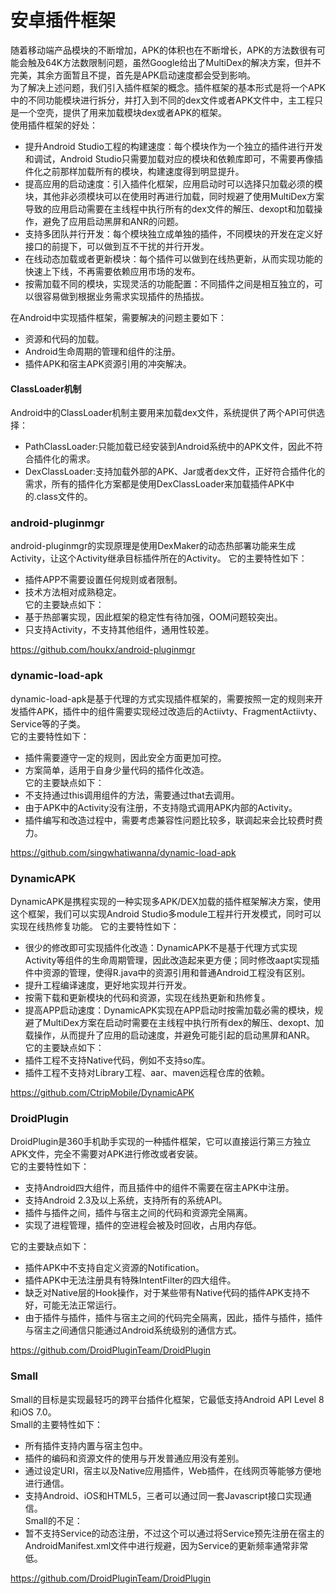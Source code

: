 # 安卓插件框架

   随着移动端产品模块的不断增加，APK的体积也在不断增长，APK的方法数很有可能会触及64K方法数限制问题，虽然Google给出了MultiDex的解决方案，但并不完美，其余方面暂且不提，首先是APK启动速度都会受到影响。  
  为了解决上述问题，我们引入插件框架的概念。插件框架的基本形式是将一个APK中的不同功能模块进行拆分，并打入到不同的dex文件或者APK文件中，主工程只是一个空壳，提供了用来加载模块dex或者APK的框架。   
使用插件框架的好处：
* 提升Android Studio工程的构建速度：每个模块作为一个独立的插件进行开发和调试，Android Studio只需要加载对应的模块和依赖库即可，不需要再像插件化之前那样加载所有的模块，构建速度得到明显提升。
* 提高应用的启动速度：引入插件化框架，应用启动时可以选择只加载必须的模块，其他非必须模块可以在使用时再进行加载，同时规避了使用MultiDex方案导致的应用启动需要在主线程中执行所有的dex文件的解压、dexopt和加载操作，避免了应用启动黑屏和ANR的问题。
* 支持多团队并行开发：每个模块独立成单独的插件，不同模块的开发在定义好接口的前提下，可以做到互不干扰的并行开发。
* 在线动态加载或者更新模块：每个插件可以做到在线热更新，从而实现功能的快速上下线，不再需要依赖应用市场的发布。
* 按需加载不同的模块，实现灵活的功能配置：不同插件之间是相互独立的，可以很容易做到根据业务需求实现插件的热插拔。

在Android中实现插件框架，需要解决的问题主要如下：
* 资源和代码的加载。
* Android生命周期的管理和组件的注册。
* 插件APK和宿主APK资源引用的冲突解决。

#### ClassLoader机制  
Android中的ClassLoader机制主要用来加载dex文件，系统提供了两个API可供选择：
* PathClassLoader:只能加载已经安装到Android系统中的APK文件，因此不符合插件化的需求。
* DexClassLoader:支持加载外部的APK、Jar或者dex文件，正好符合插件化的需求，所有的插件化方案都是使用DexClassLoader来加载插件APK中的.class文件的。

### android-pluginmgr
android-pluginmgr的实现原理是使用DexMaker的动态热部署功能来生成Activity，让这个Activity继承目标插件所在的Activity。
它的主要特性如下：  
* 插件APP不需要设置任何规则或者限制。
* 技术方法相对成熟稳定。   
它的主要缺点如下：  
* 基于热部署实现，因此框架的稳定性有待加强，OOM问题较突出。
* 只支持Activity，不支持其他组件，通用性较差。

https://github.com/houkx/android-pluginmgr

### dynamic-load-apk
dynamic-load-apk是基于代理的方式实现插件框架的，需要按照一定的规则来开发插件APK，插件中的组件需要实现经过改造后的Actiivty、FragmentActiivty、Service等的子类。  
它的主要特性如下：  
* 插件需要遵守一定的规则，因此安全方面更加可控。
* 方案简单，适用于自身少量代码的插件化改造。   
它的主要缺点如下：  
* 不支持通过this调用组件的方法，需要通过that去调用。
* 由于APK中的Activity没有注册，不支持隐式调用APK内部的Activity。
* 插件编写和改造过程中，需要考虑兼容性问题比较多，联调起来会比较费时费力。

https://github.com/singwhatiwanna/dynamic-load-apk

### DynamicAPK
DynamicAPK是携程实现的一种实现多APK/DEX加载的插件框架解决方案，使用这个框架，我们可以实现Android Studio多module工程并行开发模式，同时可以实现在线热修复功能。
它的主要特性如下：  
* 很少的修改即可实现插件化改造：DynamicAPK不是基于代理方式实现Activity等组件的生命周期管理，因此改造起来更方便；同时修改aapt实现插件中资源的管理，使得R.java中的资源引用和普通Android工程没有区别。
* 提升工程编译速度，更好地实现并行开发。
* 按需下载和更新模块的代码和资源，实现在线热更新和热修复。
* 提高APP启动速度：DynamicAPK实现在APP启动时按需加载必需的模块，规避了MultiDex方案在启动时需要在主线程中执行所有dex的解压、dexopt、加载操作，从而提升了应用的启动速度，并避免可能引起的启动黑屏和ANR。   
它的主要缺点如下：  
* 插件工程不支持Native代码，例如不支持so库。
* 插件工程不支持对Library工程、aar、maven远程仓库的依赖。

https://github.com/CtripMobile/DynamicAPK


### DroidPlugin
DroidPlugin是360手机助手实现的一种插件框架，它可以直接运行第三方独立APK文件，完全不需要对APK进行修改或者安装。  
它的主要特性如下：  
* 支持Android四大组件，而且插件中的组件不需要在宿主APK中注册。
* 支持Android 2.3及以上系统，支持所有的系统API。
* 插件与插件之间，插件与宿主之间的代码和资源完全隔离。
* 实现了进程管理，插件的空进程会被及时回收，占用内存低。  

它的主要缺点如下：   
* 插件APK中不支持自定义资源的Notification。
* 插件APK中无法注册具有特殊IntentFilter的四大组件。
* 缺乏对Native层的Hook操作，对于某些带有Native代码的插件APK支持不好，可能无法正常运行。
* 由于插件与插件，插件与宿主之间的代码完全隔离，因此，插件与插件，插件与宿主之间通信只能通过Android系统级别的通信方式。

https://github.com/DroidPluginTeam/DroidPlugin


### Small
Small的目标是实现最轻巧的跨平台插件化框架，它最低支持Android API Level 8和iOS 7.0。  
Small的主要特性如下：  
* 所有插件支持内置与宿主包中。
* 插件的编码和资源文件的使用与开发普通应用没有差别。
* 通过设定URI，宿主以及Native应用插件，Web插件，在线网页等能够方便地进行通信。
* 支持Android、iOS和HTML5，三者可以通过同一套Javascript接口实现通信。  
Small的不足：
* 暂不支持Service的动态注册，不过这个可以通过将Service预先注册在宿主的AndroidManifest.xml文件中进行规避，因为Service的更新频率通常非常低。

https://github.com/DroidPluginTeam/DroidPlugin
















